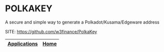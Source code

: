 # POLKAKEY
 
 A secure and simple way to generate a Polkadot/Kusama/Edgeware address
 
 SITE: https://github.com/w3finance/PolkaKey

 | [Applications](https://portable-linux-apps.github.io/apps.html) | [Home](https://portable-linux-apps.github.io)
 | --- | --- |
